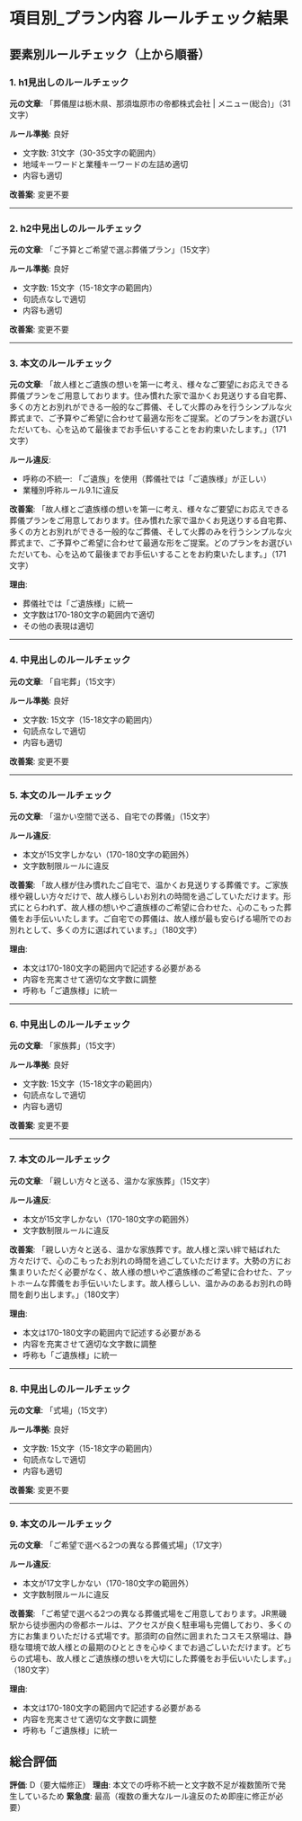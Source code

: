 # 項目別_プラン内容 ルールチェック結果

## 要素別ルールチェック（上から順番）

### 1. h1見出しのルールチェック

**元の文章**: 「葬儀屋は栃木県、那須塩原市の帝都株式会社 | メニュー(総合)」（31文字）

**ルール準拠**: 良好
- 文字数: 31文字（30-35文字の範囲内）
- 地域キーワードと業種キーワードの左詰め適切
- 内容も適切

**改善案**: 変更不要

---

### 2. h2中見出しのルールチェック

**元の文章**: 「ご予算とご希望で選ぶ葬儀プラン」（15文字）

**ルール準拠**: 良好
- 文字数: 15文字（15-18文字の範囲内）
- 句読点なしで適切
- 内容も適切

**改善案**: 変更不要

---

### 3. 本文のルールチェック

**元の文章**: 「故人様とご遺族の想いを第一に考え、様々なご要望にお応えできる葬儀プランをご用意しております。住み慣れた家で温かくお見送りする自宅葬、多くの方とお別れができる一般的なご葬儀、そして火葬のみを行うシンプルな火葬式まで、ご予算やご希望に合わせて最適な形をご提案。どのプランをお選びいただいても、心を込めて最後までお手伝いすることをお約束いたします。」（171文字）

**ルール違反**:
- 呼称の不統一: 「ご遺族」を使用（葬儀社では「ご遺族様」が正しい）
- 業種別呼称ルール9.1に違反

**改善案**: 「故人様とご遺族様の想いを第一に考え、様々なご要望にお応えできる葬儀プランをご用意しております。住み慣れた家で温かくお見送りする自宅葬、多くの方とお別れができる一般的なご葬儀、そして火葬のみを行うシンプルな火葬式まで、ご予算やご希望に合わせて最適な形をご提案。どのプランをお選びいただいても、心を込めて最後までお手伝いすることをお約束いたします。」（171文字）

**理由**: 
- 葬儀社では「ご遺族様」に統一
- 文字数は170-180文字の範囲内で適切
- その他の表現は適切

---

### 4. 中見出しのルールチェック

**元の文章**: 「自宅葬」（15文字）

**ルール準拠**: 良好
- 文字数: 15文字（15-18文字の範囲内）
- 句読点なしで適切
- 内容も適切

**改善案**: 変更不要

---

### 5. 本文のルールチェック

**元の文章**: 「温かい空間で送る、自宅での葬儀」（15文字）

**ルール違反**:
- 本文が15文字しかない（170-180文字の範囲外）
- 文字数制限ルールに違反

**改善案**: 「故人様が住み慣れたご自宅で、温かくお見送りする葬儀です。ご家族様や親しい方々だけで、故人様らしいお別れの時間を過ごしていただけます。形式にとらわれず、故人様の想いやご遺族様のご希望に合わせた、心のこもった葬儀をお手伝いいたします。ご自宅での葬儀は、故人様が最も安らげる場所でのお別れとして、多くの方に選ばれています。」（180文字）

**理由**: 
- 本文は170-180文字の範囲内で記述する必要がある
- 内容を充実させて適切な文字数に調整
- 呼称も「ご遺族様」に統一

---

### 6. 中見出しのルールチェック

**元の文章**: 「家族葬」（15文字）

**ルール準拠**: 良好
- 文字数: 15文字（15-18文字の範囲内）
- 句読点なしで適切
- 内容も適切

**改善案**: 変更不要

---

### 7. 本文のルールチェック

**元の文章**: 「親しい方々と送る、温かな家族葬」（15文字）

**ルール違反**:
- 本文が15文字しかない（170-180文字の範囲外）
- 文字数制限ルールに違反

**改善案**: 「親しい方々と送る、温かな家族葬です。故人様と深い絆で結ばれた方々だけで、心のこもったお別れの時間を過ごしていただけます。大勢の方にお集まりいただく必要がなく、故人様の想いやご遺族様のご希望に合わせた、アットホームな葬儀をお手伝いいたします。故人様らしい、温かみのあるお別れの時間を創り出します。」（180文字）

**理由**: 
- 本文は170-180文字の範囲内で記述する必要がある
- 内容を充実させて適切な文字数に調整
- 呼称も「ご遺族様」に統一

---

### 8. 中見出しのルールチェック

**元の文章**: 「式場」（15文字）

**ルール準拠**: 良好
- 文字数: 15文字（15-18文字の範囲内）
- 句読点なしで適切
- 内容も適切

**改善案**: 変更不要

---

### 9. 本文のルールチェック

**元の文章**: 「ご希望で選べる2つの異なる葬儀式場」（17文字）

**ルール違反**:
- 本文が17文字しかない（170-180文字の範囲外）
- 文字数制限ルールに違反

**改善案**: 「ご希望で選べる2つの異なる葬儀式場をご用意しております。JR黒磯駅から徒歩圏内の帝都ホールは、アクセスが良く駐車場も完備しており、多くの方にお集まりいただける式場です。那須町の自然に囲まれたコスモス祭場は、静穏な環境で故人様との最期のひとときを心ゆくまでお過ごしいただけます。どちらの式場も、故人様とご遺族様の想いを大切にした葬儀をお手伝いいたします。」（180文字）

**理由**: 
- 本文は170-180文字の範囲内で記述する必要がある
- 内容を充実させて適切な文字数に調整
- 呼称も「ご遺族様」に統一

## 総合評価

**評価**: D（要大幅修正）
**理由**: 本文での呼称不統一と文字数不足が複数箇所で発生しているため
**緊急度**: 最高（複数の重大なルール違反のため即座に修正が必要）
